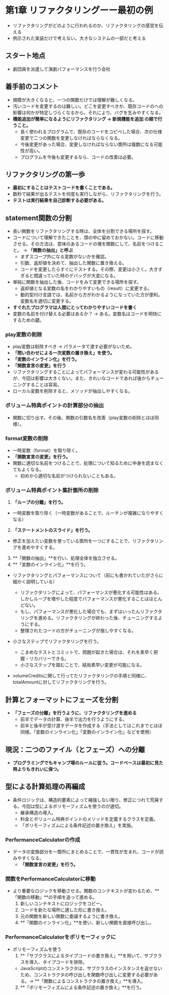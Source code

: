 # 第1章 リファクタリングーー最初の例
- リファクタリングがどのように行われるのか、リファクタリングの感覚を伝える
- 例示された実装だけで考えない。大きなシステムの一部だと考える

## スタート地点
- 劇団員を派遣して演劇パフォーマンスを行う会社

## 着手前のコメント
- 規模が大きくなると、一つの関数だけでは理解が難しくなる。　
- 汚いコードを変更するのは難しい。どこを変更すべきか、既存コードのへの影響は何かが特定しづらくなるから。それにより、バグを生みやすくなる。
- **機能追加が簡単になるようにリファクタリング -> 新規機能を追加 の順で行うこと。**
  - 長く使われるプログラムで、既存のコードをコピペした場合、次の仕様変更で二つの関数を変更しなければならなくなる。
  - 今後変更があった場合、変更しなければならない箇所は複数になる可能性が高い。
  - プログラムを今後も変更するなら、コードの改善は必要。

## リファクタリングの第一歩
- **最初にすることはテストコードを書くことである。**
- 数秒で結果が出るテストを何度も実行しながら、リファクタリングを行う。
- **テストは実行結果を自己診断する必要がある。**

## statement関数の分割
- 長い関数をリファクタリングする時は、全体を分割できる場所を探す。
- コードについて理解できたことを、頭の中に留めておかない。コードに移動させる。その方法は、意味のあるコードの塊を関数にして、名前をつけること。 -> **「関数の抽出」と呼ぶ**
  - まずスコープ外になる変数がないかを確認。
  - 引数、返却値を決めて、抽出した関数に置き換える。
  - コードを変更したらすぐにテストする。その際、変更は小さく。大きすぎると間違っていた時のデバッグが大変になる。
- 単純に関数を抽出した後、コードをみて変更できる場所を探す。
  - 返却値となる変数の名をわかりやすいもの（result）に変更する。
  - 動的型付け言語では、名前から方がわかるようになっていた方が便利。変数名を適切に変更する。
- **すぐれたプログラマは人間にとってわかりやすいコードを書く**
- 変数の名前を付け替える必要はあるか？ -> ある。変数名はコードを明快にするための鍵。
### play変数の削除
- play変数は削除すべき -> パラメータで渡す必要がないため。
- **「問い合わせによる一次変数の置き換え」を使う。**
- **「変数のインライン化」を行う。**
- **「関数宣言の変更」を行う**
- リファクタリングすることによってパフォーマンスが変わる可能性があるが、今回は影響は大きくない。また、きれいなコードであれば後からチューニングすることは容易。
- ローカル変数を削除すると、メソッドが抽出しやすくなる。
### ボリューム特典ポイントの計算部分の抽出
- 関数に切り出す。その後、関数の引数名を改善（play変数の削除とほぼ同様）。
### format変数の削除
- 一時変数（format）を取り除く。
- **「関数宣言の変更」を行う。**
- 関数に適切な名前をつけることで、処理について知るために中身を読まなくてもよくなる。
  - 初めから適切な名前がつけられないこともある。
### ボリューム特典ポイント集計箇所の削除
1. **「ループの分離」を行う。** 
  - 一時変数を取り除く（一時変数があることで、ルーチンが複雑になりやすくなる）
2. **「ステートメントのスライド」を行う。**
  - 修正を加えたい変数を使っている箇所を一つにすることで、リファクタリングを進めやすくする。
3. **「関数の抽出」**を行い、処理全体を独立させる。
4. **「変数のインライン化」**を行う。

- リファクタリングとパフォーマンスについて（前にも書かれていたがさらに細かく説明している）
  - リファクタリングによって、パフォーマンスが悪化する可能性はある。しかしループを増やした程度でパフォーマンスが悪化することはほとんどない。
  - もし、パフォーマンスが悪化した場合でも、まずはいったんリファクタリングを進める。リファクタリングが終わった後、チューニングするようにする。
  - 整理されたコードの方がチューニングが施しやすくなる。
- 小さなステップでリファクタリングを行う。
  - こまめなテストとコミットで、問題が起きた場合は、それを素早く把握・リカバリーできる。
  - 小さなステップを踏むことで、結局素早い変更が可能になる。

 - volumeCreditsに関して行ってたリファクタリングの手順と同様に、totalAmountに対してリファクタリングを行う。

## 計算とフォーマットにフェーズを分割
- **「フェーズの分離」を行うように、リファクタリングを進める**
  - 前半でデータの計算、後半で出力を行うようにする。
  - 前半と後半が受け渡すデータを作成する（手法としてはこれまでとほぼ同様。「変数のインライン化」「変数のインライン化」などを使用）

## 現況：二つのファイル（とフェーズ）への分離
- **プログラミングでもキャンプ場のルールに従う。コードベースは最初に見た時よりもきれいに保つ。**

## 型による計算処理の再編成
- 条件ロジックは、構造的要素によって補強しない限り、修正につれて荒廃する。今回は型によるポリモーフィズムを使うのが適切。
  - 継承構造の導入。
  - 料金とボリューム特典ポイントのメソッドを定義するクラスを定義。
  - 「ポリモーフィズムによる条件記述の置き換え」を実施。
### PerformanceCalculatorの作成
- データの変換部分を一箇所にまとめることで、一貫性が生まれ、コードが読みやすくなる。
  - **「関数宣言の変更」を行う。**
### 関数をPerformanceCalculatorに移動
- より重要なロジックを移動させる。関数のコンテキストが変わるため、**「関数の移動」**の手順を追って進める。
  1. 新しいコンテキストにロジックをコピー。
  2. コードを新たな場所に適した形に書き換え。
  3. 元の関数を新しい関数に委譲するように書き換え。
  4. **「関数のインライン化」**を使い、新しい関数を直接呼び出し。
### PerformanceCalculatorをポリモーフィックに
- ポリモーフィズムを使う
  1. **「サブクラスによるタイプコードの書き換え」**を用いて、サブクラスを導入、タイプコードを排除。
    - JavaScriptのコンストラクタは、サブクラスのインスタンスを返せないため、コンストラクタの呼び出しを関数呼び出しに変更する必要がある。-> **「関数によるコンストラクタの置き換え」**を導入。
  2. **「ポリモーフィズムによる条件記述の置き換え」**を行う。  
    
